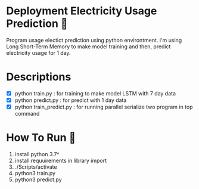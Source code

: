 # Deployment Electricity Usage Prediction 🚀

Program usage electict prediction using python environtment. i'm using Long Short-Term Memory to make model training and then, predict electricity usage for 1 day.

# Descriptions

- [x] python train.py   : for training to make model LSTM with 7 day data
- [x] python predict.py : for predict with 1 day data
- [x] python train_predict.py : for running parallel serialize two program in top command

# How To Run 🚀

1. install python 3.7^
2. install requuirements in library import
3. ./Scripts/activate
4. python3 train.py
5. python3 predict.py
